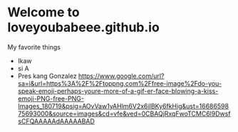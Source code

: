 # Welcome to loveyoubabeee.github.io

My favorite things
- Ikaw
- si A
- Pres kang Gonzalez
https://www.google.com/url?sa=i&url=https%3A%2F%2Ftoppng.com%2Ffree-image%2Fdo-you-speak-emoji-perhaps-youre-more-of-a-gif-er-face-blowing-a-kiss-emoji-PNG-free-PNG-Images_180719&psig=AOvVaw1yAHlm6V2x6iIBKy6fkHig&ust=1668659875693000&source=images&cd=vfe&ved=0CBAQjRxqFwoTCMC6l9DwsfsCFQAAAAAdAAAAABAD
